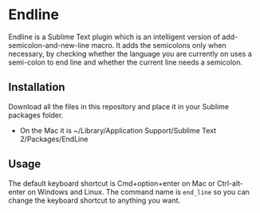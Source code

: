 Endline
==========

Endline is a Sublime Text plugin which is an intelligent version of add-semicolon-and-new-line macro. It adds the semicolons only when necessary, by checking whether the language you are currently on uses a semi-colon to end line and whether the current line needs a semicolon. 

Installation
----------

Download all the files in this repository and place it in your Sublime packages folder. 
* On the Mac it is ~/Library/Application Support/Sublime Text 2/Packages/EndLine

Usage
----------

The default keyboard shortcut is Cmd+option+enter on Mac or Ctrl-alt-enter on Windows and Linux. The command name is `end_line` so you can change the keyboard shortcut to anything you want. 